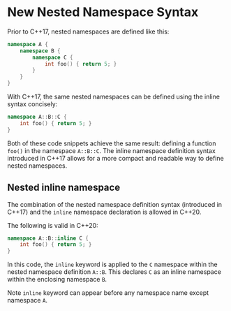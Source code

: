 # New Nested Namespace Syntax

Prior to C++17, nested namespaces are defined like this:

```cpp
namespace A {
    namespace B {
        namespace C {
            int foo() { return 5; }
        }
    }
}
```

With C++17, the same nested namespaces can be defined using the inline syntax concisely:

```cpp
namespace A::B::C {
    int foo() { return 5; }
}
```

Both of these code snippets achieve the same result: defining a function `foo()` in the namespace `A::B::C`. The inline namespace definition syntax introduced in C++17 allows for a more compact and readable way to define nested namespaces.

## Nested inline namespace

The combination of the nested namespace definition syntax (introduced in C++17) and the `inline` namespace declaration is allowed in C++20.

The following is valid in C++20:

```cpp
namespace A::B::inline C {
    int foo() { return 5; }
}
```

In this code, the `inline` keyword is applied to the `C` namespace within the nested namespace definition `A::B`. This declares `C` as an inline namespace within the enclosing namespace `B`.

Note `inline` keyword can appear before any namespace name except namespace `A`.